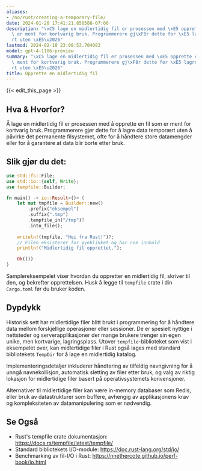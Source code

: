 ```yaml
---
aliases:
- /no/rust/creating-a-temporary-file/
date: 2024-01-20 17:41:21.850588-07:00
description: "\xC5 lage en midlertidig fil er prosessen med \xE5 opprette en fil som\
  \ er ment for kortvarig bruk. Programmerere gj\xF8r dette for \xE5 lagre data tempor\xE6\
  rt uten \xE5\u2026"
lastmod: 2024-02-18 23:08:53.704083
model: gpt-4-1106-preview
summary: "\xC5 lage en midlertidig fil er prosessen med \xE5 opprette en fil som er\
  \ ment for kortvarig bruk. Programmerere gj\xF8r dette for \xE5 lagre data tempor\xE6\
  rt uten \xE5\u2026"
title: Opprette en midlertidig fil
---
```


{{< edit_this_page >}}

## Hva & Hvorfor?
Å lage en midlertidig fil er prosessen med å opprette en fil som er ment for kortvarig bruk. Programmerere gjør dette for å lagre data temporært uten å påvirke det permanente filsystemet, ofte for å håndtere store datamengder eller for å garantere at data blir borte etter bruk.

## Slik gjør du det:
```rust
use std::fs::File;
use std::io::{self, Write};
use tempfile::Builder;

fn main() -> io::Result<()> {
    let mut tmpfile = Builder::new()
        .prefix("eksempel")
        .suffix(".tmp")
        .tempfile_in("/tmp")?
        .into_file();
    
    writeln!(tmpfile, "Hei fra Rust!")?;
    // Filen eksisterer for øyeblikket og har noe innhold
    println!("Midlertidig fil opprettet.");

    Ok(())
}
```
Samplereksempelet viser hvordan du oppretter en midlertidig fil, skriver til den, og bekrefter opprettelsen. Husk å legge til `tempfile` crate i din `Cargo.toml` før du bruker koden.

## Dypdykk
Historisk sett har midlertidige filer blitt brukt i programmering for å håndtere data mellom forskjellige operasjoner eller sessioner. De er spesielt nyttige i nettsteder og serverapplikasjoner der mange brukere trenger sin egen unike, men kortvarige, lagringsplass. Utover `tempfile`-biblioteket som vist i eksempelet over, kan midlertidige filer i Rust også lages med standard bibliotekets `TempDir` for å lage en midlertidig katalog. 

Implementeringsdetaljer inkluderer håndtering av tilfeldig navngivning for å unngå navnekollisjon, automatisk sletting av filer etter bruk, og valg av riktig lokasjon for midlertidige filer basert på operativsystemets konvensjoner. 

Alternativer til midlertidige filer kan være in-memory databaser som Redis, eller bruk av datastrukturer som buffere, avhengig av applikasjonens krav og kompleksiteten av datamanipulering som er nødvendig.

## Se Også
- Rust's tempfile crate dokumentasjon: https://docs.rs/tempfile/latest/tempfile/
- Standard bibliotekets I/O-module: https://doc.rust-lang.org/std/io/
- Benchmarking av fil-I/O i Rust: https://nnethercote.github.io/perf-book/io.html
